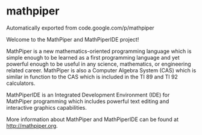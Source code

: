 # mathpiper
Automatically exported from code.google.com/p/mathpiper

Welcome to the MathPiper and MathPiperIDE project!

MathPiper is a new mathematics-oriented programming language which is simple enough to be learned as a first programming language and yet powerful enough to be useful in any science, mathematics, or engineering related career. MathPiper is also a Computer Algebra System (CAS) which is similar in function to the CAS which is included in the TI 89 and TI 92 calculators.

MathPiperIDE is an Integrated Development Environment (IDE) for MathPiper programming which includes powerful text editing and interactive graphics capabilities.

More information about MathPiper and MathPiperIDE can be found at http://mathpiper.org.
